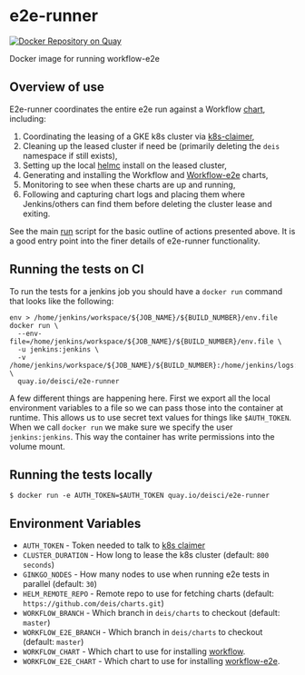 # e2e-runner

[![Docker Repository on Quay](https://quay.io/repository/deisci/e2e-runner/status "Docker Repository on Quay")](https://quay.io/repository/deisci/e2e-runner)

Docker image for running workflow-e2e

## Overview of use

E2e-runner coordinates the entire e2e run against a Workflow [chart](https://github.com/deis/charts/tree/master/workflow-dev), including:

  1. Coordinating the leasing of a GKE k8s cluster via [k8s-claimer](https://github.com/deis/k8s-claimer),
  2. Cleaning up the leased cluster if need be (primarily deleting the `deis` namespace if still exists),
  3. Setting up the local [helmc](https://github.com/helm/helm-classic) install on the leased cluster,
  4. Generating and installing the Workflow and [Workflow-e2e](https://github.com/deis/charts/tree/master/workflow-dev-e2e) charts,
  5. Monitoring to see when these charts are up and running,
  6. Following and capturing chart logs and placing them where Jenkins/others can find them before deleting the cluster lease and exiting.

See the main [run](https://github.com/deis/e2e-runner/blob/master/scripts/run.sh) script for the basic outline of actions presented above.  It is a good entry point into the finer details of e2e-runner functionality.

## Running the tests on CI
To run the tests for a jenkins job you should have a `docker run` command that looks like the following:

```
env > /home/jenkins/workspace/${JOB_NAME}/${BUILD_NUMBER}/env.file
docker run \
  --env-file=/home/jenkins/workspace/${JOB_NAME}/${BUILD_NUMBER}/env.file \
  -u jenkins:jenkins \
  -v /home/jenkins/workspace/${JOB_NAME}/${BUILD_NUMBER}:/home/jenkins/logs:rw \
  quay.io/deisci/e2e-runner
```

A few different things are happening here. First we export all the local environment variables to a file so we can pass those into the container at runtime. This allows us to use secret text values for things like `$AUTH_TOKEN`. When we call `docker run` we make sure we specify the user `jenkins:jenkins`. This way the container has write permissions into the volume mount.

## Running the tests locally
```
$ docker run -e AUTH_TOKEN=$AUTH_TOKEN quay.io/deisci/e2e-runner
```

## Environment Variables
* `AUTH_TOKEN` - Token needed to talk to [k8s claimer](https://github.com/deis/k8s-claimer)
* `CLUSTER_DURATION` - How long to lease the k8s cluster (default: `800 seconds`)
* `GINKGO_NODES` - How many nodes to use when running e2e tests in parallel (default: `30`)
* `HELM_REMOTE_REPO` - Remote repo to use for fetching charts (default: `https://github.com/deis/charts.git`)
* `WORKFLOW_BRANCH` - Which branch in `deis/charts` to checkout (default: `master`)
* `WORKFLOW_E2E_BRANCH` - Which branch in `deis/charts` to checkout (default: `master`)
* `WORKFLOW_CHART` - Which chart to use for installing [workflow](https:github.com/deis/workflow).
* `WORKFLOW_E2E_CHART` - Which chart to use for installing [workflow-e2e](https:github.com/deis/workflow-e2e).
